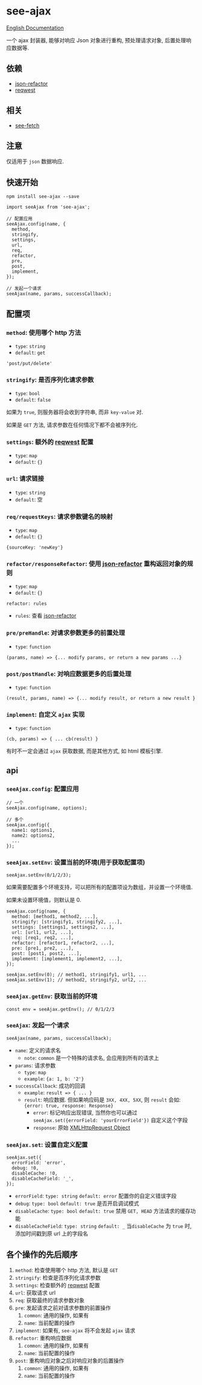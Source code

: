 # see-ajax

[English Documentation](./README.en.md)

一个 ajax 封装器, 能够对响应 Json 对象进行重构, 预处理请求对象, 后置处理响应数据等.

## 依赖

- [json-refactor](https://github.com/senntyou/json-refactor)
- [reqwest](https://github.com/ded/reqwest)

## 相关

- [see-fetch](https://github.com/senntyou/see-fetch)

## 注意

仅适用于 `json` 数据响应.

## 快速开始

```
npm install see-ajax --save
```

```
import seeAjax from 'see-ajax';

// 配置应用
seeAjax.config(name, {
  method,
  stringify,
  settings,
  url,
  req,
  refactor,
  pre,
  post,
  implement,
});

// 发起一个请求
seeAjax(name, params, successCallback);
```

## 配置项

### `method`: 使用哪个 http 方法

- `type`: `string`
- `default`: `get`

```
'post/put/delete'
```

### `stringify`: 是否序列化请求参数

- `type`: `bool`
- `default`: `false`

如果为 `true`, 则服务器将会收到字符串, 而非 `key-value` 对.

如果是 `GET` 方法, 请求参数在任何情况下都不会被序列化.

### `settings`: 额外的 [reqwest](https://github.com/ded/reqwest#options) 配置

- `type`: `map`
- `default`: `{}`

### `url`: 请求链接

- `type`: `string`
- `default`: 空

### `req/requestKeys`: 请求参数键名的映射

- `type`: `map`
- `default`: `{}`

```
{sourceKey: 'newKey'}
```

### `refactor/responseRefactor`: 使用 [json-refactor](https://github.com/senntyou/json-refactor) 重构返回对象的规则

- `type`: `map`
- `default`: `{}`

```
refactor: rules
```

- `rules`: 查看 [json-refactor](https://github.com/senntyou/json-refactor)

### `pre/preHandle`: 对请求参数更多的前置处理

- `type`: `function`

```
(params, name) => {... modify params, or return a new params ...}
```

### `post/postHandle`: 对响应数据更多的后置处理

- `type`: `function`

```
(result, params, name) => {... modify result, or return a new result }
```

### `implement`: 自定义 `ajax` 实现

- `type`: `function`

```
(cb, params) => { ... cb(result) }
```

有时不一定会通过 `ajax` 获取数据, 而是其他方式, 如 html 模板引擎.

## api

### `seeAjax.config`: 配置应用

```
// 一个
seeAjax.config(name, options);

// 多个
seeAjax.config({
  name1: options1,
  name2: options2,
  ...
});
```

### `seeAjax.setEnv`: 设置当前的环境(用于获取配置项)

```
seeAjax.setEnv(0/1/2/3);
```

如果需要配置多个环境支持，可以把所有的配置项设为数组，并设置一个环境值.

如果未设置环境值，则默认是 0.

```
seeAjax.config(name, {
  method: [method1, method2, ...],
  stringify: [stringify1, stringify2, ...],
  settings: [settings1, settings2, ...],
  url: [url1, url2, ...],
  req: [req1, req2, ...],
  refactor: [refactor1, refactor2, ...],
  pre: [pre1, pre2, ...],
  post: [post1, post2, ...],
  implement: [implement1, implement2, ...],
});

seeAjax.setEnv(0); // method1, stringify1, url1, ...
seeAjax.setEnv(1); // method2, stringify2, url2, ...
```

### `seeAjax.getEnv`: 获取当前的环境

```
const env = seeAjax.getEnv(); // 0/1/2/3
```

### `seeAjax`: 发起一个请求

```
seeAjax(name, params, successCallback);
```

- `name`: 定义的请求名
  - `note`: `common` 是一个特殊的请求名, 会应用到所有的请求上
- `params`: 请求参数
  - `type`: `map`
  - `example`: `{a: 1, b: '2'}`
- `successCallback`: 成功的回调
  - `example`: `result => { ... }`
  - `result`: 响应数据. 但如果响应码是 `3XX, 4XX, 5XX`, 则 `result` 会如: `{error: true, response: Response}`
    - `error`: 标记响应出现错误, 当然你也可以通过 `seeAjax.set({errorField: 'yourErrorField'})` 自定义这个字段
    - `response`: 原始 [XMLHttpRequest Object](https://developer.mozilla.org/zh-CN/docs/Web/API/XMLHttpRequest)

### `seeAjax.set`: 设置自定义配置

```
seeAjax.set({
  errorField: 'error',
  debug: !0,
  disableCache: !0,
  disableCacheField: '_',
});
```

- `errorField`: `type: string` `default: error` 配置你的自定义错误字段
- `debug`: `type: bool` `default: true` 是否开启调试模式
- `disableCache`: `type: bool` `default: true` 禁用 `GET, HEAD` 方法请求的缓存功能
- `disableCacheField`: `type: string` `default: _` 当`disableCache` 为 `true` 时, 添加时间戳到原 url 上的字段名

## 各个操作的先后顺序

1. `method`: 检查使用哪个 http 方法, 默认是 `GET`
2. `stringify`: 检查是否序列化请求参数
3. `settings`: 检查额外的 [reqwest](https://github.com/ded/reqwest#options) 配置
4. `url`: 获取请求 url
5. `req`: 获取最终的请求参数对象
6. `pre`: 发起请求之前对请求参数的前置操作
   1. `common`: 通用的操作, 如果有
   2. `name`: 当前配置的操作
7. `implement`: 如果有, `see-ajax` 将不会发起 `ajax` 请求
8. `refactor`: 重构响应数据
   1. `common`: 通用的操作, 如果有
   2. `name`: 当前配置的操作
9. `post`: 重构响应对象之后对响应对象的后置操作
   1. `common`: 通用的操作, 如果有
   2. `name`: 当前配置的操作
